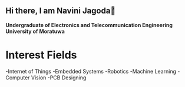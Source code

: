 ## Hi there, I am Navini Jagoda👋
**Undergraduate of Electronics and Telecommunication Engineering**
**University of Moratuwa**

# Interest Fields
-Internet of Things
-Embedded Systems
-Robotics
-Machine Learning
-Computer Vision
-PCB Designing



